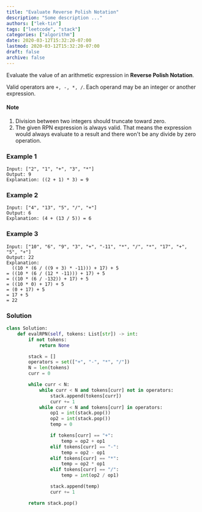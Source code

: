 ```yaml
---
title: "Evaluate Reverse Polish Notation"
description: "Some description ..."
authors: ["lek-tin"]
tags: ["leetcode", "stack"]
categories: ["algorithm"]
date: 2020-03-12T15:32:20-07:00
lastmod: 2020-03-12T15:32:20-07:00
draft: false
archive: false
---
```

Evaluate the value of an arithmetic expression in **Reverse Polish Notation**.  

Valid operators are `+, -, *, /`. Each operand may be an integer or another expression.  

#### Note

1. Division between two integers should truncate toward zero.
2. The given RPN expression is always valid. That means the expression would always evaluate to a result and there won't be any divide by zero operation.

### Example 1

```
Input: ["2", "1", "+", "3", "*"]
Output: 9
Explanation: ((2 + 1) * 3) = 9
```

### Example 2

```
Input: ["4", "13", "5", "/", "+"]
Output: 6
Explanation: (4 + (13 / 5)) = 6
```

### Example 3

```
Input: ["10", "6", "9", "3", "+", "-11", "*", "/", "*", "17", "+", "5", "+"]
Output: 22
Explanation: 
  ((10 * (6 / ((9 + 3) * -11))) + 17) + 5
= ((10 * (6 / (12 * -11))) + 17) + 5
= ((10 * (6 / -132)) + 17) + 5
= ((10 * 0) + 17) + 5
= (0 + 17) + 5
= 17 + 5
= 22
```

### Solution

```python
class Solution:
    def evalRPN(self, tokens: List[str]) -> int:
        if not tokens:
            return None

        stack = []
        operators = set(["+", "-", "*", "/"])
        N = len(tokens)
        curr = 0

        while curr < N:
            while curr < N and tokens[curr] not in operators:
                stack.append(tokens[curr])
                curr += 1
            while curr < N and tokens[curr] in operators:
                op1 = int(stack.pop())
                op2 = int(stack.pop())
                temp = 0

                if tokens[curr] == "+":
                    temp = op2 + op1
                elif tokens[curr] == "-":
                    temp = op2 - op1
                elif tokens[curr] == "*":
                    temp = op2 * op1
                elif tokens[curr] == "/":
                    temp = int(op2 / op1)

                stack.append(temp)
                curr += 1

        return stack.pop()
```